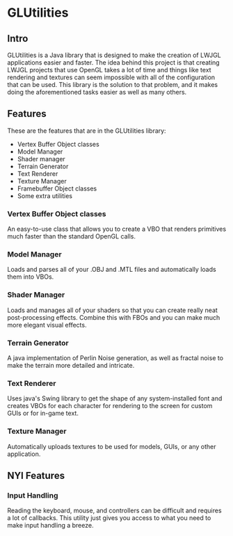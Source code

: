 # GLUtilities
## Intro
GLUtilities is a Java library that is designed to make the creation of LWJGL applications easier and faster. The idea behind this project is that creating LWJGL projects that use OpenGL takes a lot of time 
and things like text rendering and textures can seem impossible with all of the configuration that can be used. This library is the solution to that problem, and it makes doing the aforementioned tasks easier as well as many others.

## Features
These are the features that are in the GLUtilities library:
 * Vertex Buffer Object classes
 * Model Manager
 * Shader manager
 * Terrain Generator
 * Text Renderer
 * Texture Manager
 * Framebuffer Object classes
 * Some extra utilities

### Vertex Buffer Object classes
An easy-to-use class that allows you to create a VBO that renders primitives much faster than the standard OpenGL calls.

### Model Manager
Loads and parses all of your .OBJ and .MTL files and automatically loads them into VBOs.

### Shader Manager
Loads and manages all of your shaders so that you can create really neat post-processing effects. Combine this with FBOs and you can make much more elegant visual effects.

### Terrain Generator
A java implementation of Perlin Noise generation, as well as fractal noise to make the terrain more detailed and intricate.

### Text Renderer
Uses java's Swing library to get the shape of any system-installed font and creates VBOs for each character for rendering to the screen for custom GUIs or for in-game text.

### Texture Manager
Automatically uploads textures to be used for models, GUIs, or any other application.

## NYI Features

### Input Handling
Reading the keyboard, mouse, and controllers can be difficult and requires a lot of callbacks. This utility just gives you access to what you need to make input handling a breeze.
